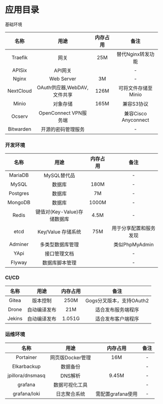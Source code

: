 # 应用目录



基础环境

| 名称 | 用途 | 内存占用 | 备注 |
| :---: | :---: | :---: | :---: |
| Traefik | 网关 | 25M | 替代Nginx转发功能 |
| APISix | API网关 |  | - |
| Nginx | Web Server | 3M | - |
| NextCloud | OAuth供应器,WebDAV,文件共享 | 126M | 可将文件存储至Minio |
| Minio | 对象存储 | 165M | 兼容S3协议 |
| Ocserv | OpenConnect VPN服务端 |  | 兼容Cisco Anyconnect |
| Bitwarden | 开源的密码管理服务 |  | - |

### 开发环境

| 名称 | 用途 | 内存占用 | 备注 |
| :---: | :---: | :---: | :---: |
| MariaDB | MySQL替代品 |  | - |
| MySQL | 数据库 | 180M | - |
| Postgres | 数据库 | 7M | - |
| MongoDB | 数据库 | 1000M | - |
| Redis | 键值对\(Key-Value\)存储数据库 | 4.5M | - |
| etcd | Key/Value 存储系统 | 75M | 用于分享配置和服务发现 |
| Adminer | 多类型数据库管理 |  | 类似PhpMyAdmin |
| YApi | 接口管理文档 |  | - |
| Flyway | 数据库脚本管理 |  | - |

### CI/CD

| 名称 | 用途 | 内存占用 | 备注 |
| :---: | :---: | :---: | :---: |
| Gitea | 版本控制 | 250M | Gogs分叉版本，支持OAuth2 |
| Drone | 自动编译发布 | 21M | 适合发布服务端程序 |
| Jekins | 自动编译发布 | 1.051G | 适合发布客户端程序 |

### 运维环境

| 名称 | 用途 | 内存占用 | 备注 |
| :---: | :---: | :---: | :---: |
| Portainer | 网页版Docker管理 | 16M | - |
| Elkarbackup | 数据备份 |  | - |
| jpillora/dnsmasq | DNS解析 | 9.45M | - |
| grafana | 数据可视化工具 |  | - |
| grafana/loki | 日志聚合系统 | 需配置grafana使用 | - |

